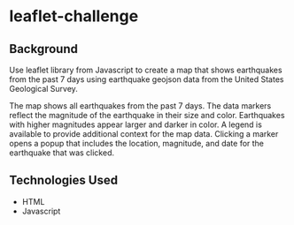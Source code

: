 # leaflet-challenge

## Background

Use leaflet library from Javascript to create a map that shows earthquakes from the past 7 days using earthquake geojson data from the United States Geological Survey.

The map shows all earthquakes from the past 7 days. The data markers reflect the magnitude of the earthquake in their size and color. Earthquakes with higher magnitudes appear larger and darker in color. A legend is available to provide additional context for the map data. Clicking a marker opens a popup that includes the location, magnitude, and date for the earthquake that was clicked.

## Technologies Used

- HTML
- Javascript
